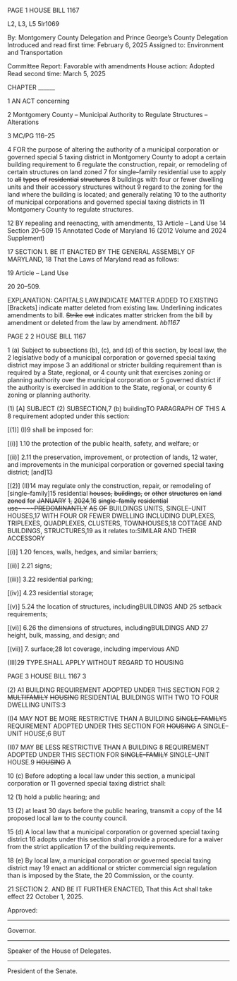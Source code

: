 PAGE 1
HOUSE BILL 1167

L2, L3, L5 5lr1069

By: Montgomery County Delegation and Prince George’s County Delegation
Introduced and read first time: February 6, 2025
Assigned to: Environment and Transportation

Committee Report: Favorable with amendments
House action: Adopted
Read second time: March 5, 2025

CHAPTER ______

1 AN ACT concerning

2 Montgomery County – Municipal Authority to Regulate Structures – Alterations

3 MC/PG 116–25

4 FOR the purpose of altering the authority of a municipal corporation or governed special
5 taxing district in Montgomery County to adopt a certain building requirement to
6 regulate the construction, repair, or remodeling of certain structures on land zoned
7 for single–family residential use to apply to ~~all~~ ~~types~~ ~~of~~ ~~residential~~ ~~structures~~
8 buildings with four or fewer dwelling units and their accessory structures without
9 regard to the zoning for the land where the building is located; and generally relating
10 to the authority of municipal corporations and governed special taxing districts in
11 Montgomery County to regulate structures.

12 BY repealing and reenacting, with amendments,
13 Article – Land Use
14 Section 20–509
15 Annotated Code of Maryland
16 (2012 Volume and 2024 Supplement)

17 SECTION 1. BE IT ENACTED BY THE GENERAL ASSEMBLY OF MARYLAND,
18 That the Laws of Maryland read as follows:

19 Article – Land Use

20 20–509.

EXPLANATION: CAPITALS LAW.INDICATE MATTER ADDED TO EXISTING
[Brackets] indicate matter deleted from existing law.
Underlining indicates amendments to bill.
~~Strike~~ ~~out~~ indicates matter stricken from the bill by amendment or deleted from the law by
amendment. *hb1167*

PAGE 2
2 HOUSE BILL 1167

1 (a) Subject to subsections (b), (c), and (d) of this section, by local law, the
2 legislative body of a municipal corporation or governed special taxing district may impose
3 an additional or stricter building requirement than is required by a State, regional, or
4 county unit that exercises zoning or planning authority over the municipal corporation or
5 governed district if the authority is exercised in addition to the State, regional, or county
6 zoning or planning authority.

(1) [A] SUBJECT (2) SUBSECTION,7 (b) buildingTO PARAGRAPH OF THIS A
8 requirement adopted under this section:

[(1)] (I)9 shall be imposed for:

[(i)] 1.10 the protection of the public health, safety, and welfare; or

[(ii)] 2.11 the preservation, improvement, or protection of lands,
12 water, and improvements in the municipal corporation or governed special taxing district;
[and]13

[(2)] (II)14 may regulate only the construction, repair, or remodeling of
[single–family]15 residential ~~houses,~~ ~~buildings,~~ ~~or~~ ~~other~~ ~~structures~~ ~~on~~ ~~land~~ ~~zoned~~ ~~for~~
~~JANUARY~~ ~~1,~~ ~~2024,~~16 ~~single–family~~ ~~residential~~ ~~use~~~~PREDOMINANTLY~~ ~~AS~~ ~~OF~~ BUILDINGS
UNITS, SINGLE–UNIT HOUSES,17 WITH FOUR OR FEWER DWELLING INCLUDING
DUPLEXES, TRIPLEXES, QUADPLEXES, CLUSTERS, TOWNHOUSES,18 COTTAGE AND
BUILDINGS, STRUCTURES,19 as it relates to:SIMILAR AND THEIR ACCESSORY

[(i)] 1.20 fences, walls, hedges, and similar barriers;

[(ii)] 2.21 signs;

[(iii)] 3.22 residential parking;

[(iv)] 4.23 residential storage;

[(v)] 5.24 the location of structures, includingBUILDINGS AND
25 setback requirements;

[(vi)] 6.26 the dimensions of structures, includingBUILDINGS AND
27 height, bulk, massing, and design; and

[(vii)] 7. surface;28 lot coverage, including impervious AND

(III)29 TYPE.SHALL APPLY WITHOUT REGARD TO HOUSING

PAGE 3
HOUSE BILL 1167 3

(2) A1 BUILDING REQUIREMENT ADOPTED UNDER THIS SECTION FOR
2 ~~MULTIFAMILY~~ ~~HOUSING~~ RESIDENTIAL BUILDINGS WITH TWO TO FOUR DWELLING
UNITS:3

(I)4 MAY NOT BE MORE RESTRICTIVE THAN A BUILDING
~~SINGLE–FAMILY~~5 REQUIREMENT ADOPTED UNDER THIS SECTION FOR ~~HOUSING~~ A
SINGLE–UNIT HOUSE;6 BUT

(II)7 MAY BE LESS RESTRICTIVE THAN A BUILDING
8 REQUIREMENT ADOPTED UNDER THIS SECTION FOR
~~SINGLE–FAMILY~~ SINGLE–UNIT HOUSE.9 ~~HOUSING~~ A

10 (c) Before adopting a local law under this section, a municipal corporation or
11 governed special taxing district shall:

12 (1) hold a public hearing; and

13 (2) at least 30 days before the public hearing, transmit a copy of the
14 proposed local law to the county council.

15 (d) A local law that a municipal corporation or governed special taxing district
16 adopts under this section shall provide a procedure for a waiver from the strict application
17 of the building requirements.

18 (e) By local law, a municipal corporation or governed special taxing district may
19 enact an additional or stricter commercial sign regulation than is imposed by the State, the
20 Commission, or the county.

21 SECTION 2. AND BE IT FURTHER ENACTED, That this Act shall take effect
22 October 1, 2025.

Approved:

________________________________________________________________________________
Governor.

________________________________________________________________________________
Speaker of the House of Delegates.

________________________________________________________________________________
President of the Senate.